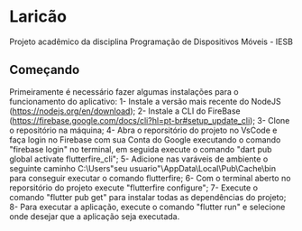 # Laricão

Projeto acadêmico da disciplina Programação de Dispositivos Móveis - IESB

## Começando

Primeiramente é necessário fazer algumas instalações para o funcionamento do aplicativo:
1- Instale a versão mais recente do NodeJS (https://nodejs.org/en/download);
2- Instale a CLI do FireBase (https://firebase.google.com/docs/cli?hl=pt-br#setup_update_cli);
3- Clone o repositório na máquina;
4- Abra o reporsitório do projeto no VsCode e faça login no Firebase com sua Conta do Google executando o comando "firebase login" no terminal, em seguida execute o comando "dart pub global activate flutterfire_cli";
5- Adicione nas varáveis de ambiente o seguinte caminho C:\Users\"seu usuario"\AppData\Local\Pub\Cache\bin para conseguir executar o comando flutterfire;
6- Com o terminal aberto no reporsitório do projeto execute "flutterfire configure";
7- Execute o comando "flutter pub get" para instalar todas as dependências do projeto;
8- Para executar a aplicação, execute o comando "flutter run" e selecione onde desejar que a aplicação seja executada.
